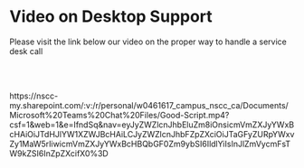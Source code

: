 <h1> Video on Desktop Support</h1>
<p>Please visit the link below our video on the proper way to handle a service desk call</p>
<br>
<br>
<p>
  https://nscc-my.sharepoint.com/:v:/r/personal/w0461617_campus_nscc_ca/Documents/Microsoft%20Teams%20Chat%20Files/Good-Script.mp4?csf=1&web=1&e=IfndSq&nav=eyJyZWZlcnJhbEluZm8iOnsicmVmZXJyYWxBcHAiOiJTdHJlYW1XZWJBcHAiLCJyZWZlcnJhbFZpZXciOiJTaGFyZURpYWxvZy1MaW5rIiwicmVmZXJyYWxBcHBQbGF0Zm9ybSI6IldlYiIsInJlZmVycmFsTW9kZSI6InZpZXcifX0%3D
</p>
